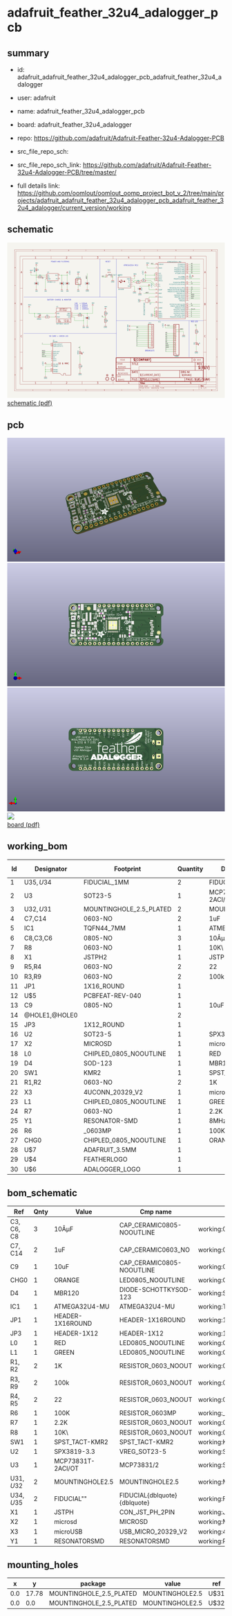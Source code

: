 # adafruit_feather_32u4_adalogger_pcb
 
## summary 
* id: adafruit_adafruit_feather_32u4_adalogger_pcb_adafruit_feather_32u4_adalogger
* user: adafruit
* name: adafruit_feather_32u4_adalogger_pcb
* board: adafruit_feather_32u4_adalogger
* repo: https://github.com/adafruit/Adafruit-Feather-32u4-Adalogger-PCB



* src_file_repo_sch: 
* src_file_repo_sch_link: https://github.com/adafruit/Adafruit-Feather-32u4-Adalogger-PCB/tree/master/
* full details link: https://github.com/oomlout/oomlout_oomp_project_bot_v_2/tree/main/projects/adafruit_adafruit_feather_32u4_adalogger_pcb_adafruit_feather_32u4_adalogger/current_version/working  

## schematic  
![](working_schematic_600.png)  
[schematic (pdf)](working_schematic.pdf) 






















## pcb  
![](working_3d_600.png) 
![](working_3d_front_600.png)  
![](working_3d_back_600.png)  
![](working_600.png)  
[board (pdf)](working.pdf)  

## working_bom
| Id | Designator | Footprint | Quantity | Designation | Supplier and ref |  | None | 
| --- | --- | --- | --- | --- | --- | --- | --- | 
| 1 | U$35,U$34 | FIDUCIAL_1MM | 2 | FIDUCIAL" |  |  | [''] | 
| 2 | U3 | SOT23-5 | 1 | MCP73831T-2ACI/OT |  |  | [''] | 
| 3 | U$32,U$31 | MOUNTINGHOLE_2.5_PLATED | 2 | MOUNTINGHOLE2.5 |  |  | [''] | 
| 4 | C7,C14 | 0603-NO | 2 | 1uF |  |  | [''] | 
| 5 | IC1 | TQFN44_7MM | 1 | ATMEGA32U4-MU |  |  | [''] | 
| 6 | C8,C3,C6 | 0805-NO | 3 | 10ÂµF |  |  | [''] | 
| 7 | R8 | 0603-NO | 1 | 10K\ |  |  | [''] | 
| 8 | X1 | JSTPH2 | 1 | JSTPH |  |  | [''] | 
| 9 | R5,R4 | 0603-NO | 2 | 22 |  |  | [''] | 
| 10 | R3,R9 | 0603-NO | 2 | 100k |  |  | [''] | 
| 11 | JP1 | 1X16_ROUND | 1 |  |  |  | [''] | 
| 12 | U$5 | PCBFEAT-REV-040 | 1 |  |  |  | [''] | 
| 13 | C9 | 0805-NO | 1 | 10uF |  |  | [''] | 
| 14 | @HOLE1,@HOLE0 |  | 2 |  |  |  | [''] | 
| 15 | JP3 | 1X12_ROUND | 1 |  |  |  | [''] | 
| 16 | U2 | SOT23-5 | 1 | SPX3819-3.3 |  |  | [''] | 
| 17 | X2 | MICROSD | 1 | microsd |  |  | [''] | 
| 18 | L0 | CHIPLED_0805_NOOUTLINE | 1 | RED |  |  | [''] | 
| 19 | D4 | SOD-123 | 1 | MBR120 |  |  | [''] | 
| 20 | SW1 | KMR2 | 1 | SPST_TACT-KMR2 |  |  | [''] | 
| 21 | R1,R2 | 0603-NO | 2 | 1K |  |  | [''] | 
| 22 | X3 | 4UCONN_20329_V2 | 1 | microUSB |  |  | [''] | 
| 23 | L1 | CHIPLED_0805_NOOUTLINE | 1 | GREEN |  |  | [''] | 
| 24 | R7 | 0603-NO | 1 | 2.2K |  |  | [''] | 
| 25 | Y1 | RESONATOR-SMD | 1 | 8MHz |  |  | [''] | 
| 26 | R6 | _0603MP | 1 | 100K |  |  | [''] | 
| 27 | CHG0 | CHIPLED_0805_NOOUTLINE | 1 | ORANGE |  |  | [''] | 
| 28 | U$7 | ADAFRUIT_3.5MM | 1 |  |  |  | [''] | 
| 29 | U$4 | FEATHERLOGO | 1 |  |  |  | [''] | 
| 30 | U$6 | ADALOGGER_LOGO | 1 |  |  |  | [''] | 


## bom_schematic
| Ref | Qnty | Value | Cmp name | Footprint | Description | Vendor | DNP | 
| --- | --- | --- | --- | --- | --- | --- | --- | 
| C3, C6, C8 | 3 | 10ÂµF | CAP_CERAMIC0805-NOOUTLINE | working:0805-NO |  |  |  | 
| C7, C14 | 2 | 1uF | CAP_CERAMIC0603_NO | working:0603-NO |  |  |  | 
| C9 | 1 | 10uF | CAP_CERAMIC0805-NOOUTLINE | working:0805-NO |  |  |  | 
| CHG0 | 1 | ORANGE | LED0805_NOOUTLINE | working:CHIPLED_0805_NOOUTLINE |  |  |  | 
| D4 | 1 | MBR120 | DIODE-SCHOTTKYSOD-123 | working:SOD-123 |  |  |  | 
| IC1 | 1 | ATMEGA32U4-MU | ATMEGA32U4-MU | working:TQFN44_7MM |  |  |  | 
| JP1 | 1 | HEADER-1X16ROUND | HEADER-1X16ROUND | working:1X16_ROUND |  |  |  | 
| JP3 | 1 | HEADER-1X12 | HEADER-1X12 | working:1X12_ROUND |  |  |  | 
| L0 | 1 | RED | LED0805_NOOUTLINE | working:CHIPLED_0805_NOOUTLINE |  |  |  | 
| L1 | 1 | GREEN | LED0805_NOOUTLINE | working:CHIPLED_0805_NOOUTLINE |  |  |  | 
| R1, R2 | 2 | 1K | RESISTOR_0603_NOOUT | working:0603-NO |  |  |  | 
| R3, R9 | 2 | 100k | RESISTOR_0603_NOOUT | working:0603-NO |  |  |  | 
| R4, R5 | 2 | 22 | RESISTOR_0603_NOOUT | working:0603-NO |  |  |  | 
| R6 | 1 | 100K | RESISTOR_0603MP | working:_0603MP |  |  |  | 
| R7 | 1 | 2.2K | RESISTOR_0603_NOOUT | working:0603-NO |  |  |  | 
| R8 | 1 | 10K\ | RESISTOR_0603_NOOUT | working:0603-NO |  |  |  | 
| SW1 | 1 | SPST_TACT-KMR2 | SPST_TACT-KMR2 | working:KMR2 |  |  |  | 
| U2 | 1 | SPX3819-3.3 | VREG_SOT23-5 | working:SOT23-5 |  |  |  | 
| U3 | 1 | MCP73831T-2ACI/OT | MCP73831/2 | working:SOT23-5 |  |  |  | 
| U$31, U$32 | 2 | MOUNTINGHOLE2.5 | MOUNTINGHOLE2.5 | working:MOUNTINGHOLE_2.5_PLATED |  |  |  | 
| U$34, U$35 | 2 | FIDUCIAL"" | FIDUCIAL{dblquote}{dblquote} | working:FIDUCIAL_1MM |  |  |  | 
| X1 | 1 | JSTPH | CON_JST_PH_2PIN | working:JSTPH2 |  |  |  | 
| X2 | 1 | microsd | MICROSD | working:MICROSD |  |  |  | 
| X3 | 1 | microUSB | USB_MICRO_20329_V2 | working:4UCONN_20329_V2 |  |  |  | 
| Y1 | 1 | RESONATORSMD | RESONATORSMD | working:RESONATOR-SMD |  |  |  | 


## mounting_holes
| x | y | package | value | ref | size | 
| --- | --- | --- | --- | --- | --- | 
| 0.0 | 17.78 | MOUNTINGHOLE_2.5_PLATED | MOUNTINGHOLE2.5 | U$31 | m3 | 
| 0.0 | 0.0 | MOUNTINGHOLE_2.5_PLATED | MOUNTINGHOLE2.5 | U$32 | m3 | 


